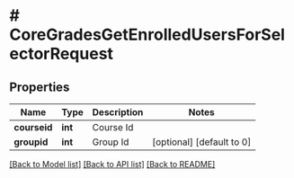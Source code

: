# # CoreGradesGetEnrolledUsersForSelectorRequest

## Properties

Name | Type | Description | Notes
------------ | ------------- | ------------- | -------------
**courseid** | **int** | Course Id |
**groupid** | **int** | Group Id | [optional] [default to 0]

[[Back to Model list]](../../README.md#models) [[Back to API list]](../../README.md#endpoints) [[Back to README]](../../README.md)
